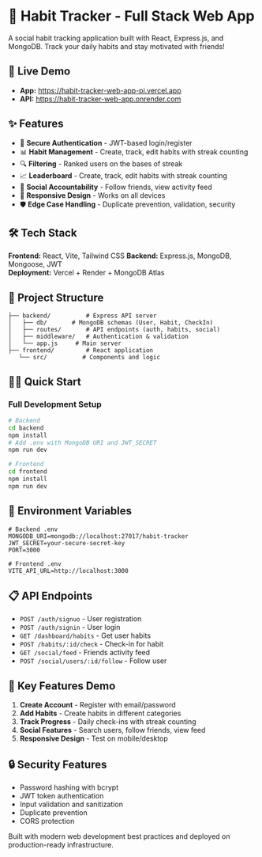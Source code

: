 # 🎯 Habit Tracker - Full Stack Web App

A social habit tracking application built with React, Express.js, and MongoDB. Track your daily habits and stay motivated with friends!

## 🚀 Live Demo

- **App:** https://habit-tracker-web-app-pi.vercel.app
- **API:** https://habit-tracker-web-app.onrender.com

<!-- **Test Account:** `demo@habittracker.com` / `demo123` -->

## ✨ Features

- 🔐 **Secure Authentication** - JWT-based login/register
- 📊 **Habit Management** - Create, track, edit habits with streak counting
- 🔍 **Filtering** - Ranked users on the bases of streak
- 📈 **Leaderboard** - Create, track, edit habits with streak counting
- 👥 **Social Accountability** - Follow friends, view activity feed
- 📱 **Responsive Design** - Works on all devices
- 🛡️ **Edge Case Handling** - Duplicate prevention, validation, security

## 🛠️ Tech Stack

**Frontend:** React, Vite, Tailwind CSS
**Backend:** Express.js, MongoDB, Mongoose, JWT  
**Deployment:** Vercel + Render + MongoDB Atlas

## 📁 Project Structure

```
├── backend/          # Express API server
│   ├── db/       # MongoDB schemas (User, Habit, CheckIn)
│   ├── routes/       # API endpoints (auth, habits, social)
│   ├── middleware/   # Authentication & validation
│   └── app.js     # Main server
├── frontend/         # React application
   └── src/          # Components and logic
```

## 🏃‍♂️ Quick Start

### Full Development Setup

```bash
# Backend
cd backend
npm install
# Add .env with MongoDB URI and JWT_SECRET
npm run dev

# Frontend
cd frontend
npm install
npm run dev
```

## 🔧 Environment Variables

```env
# Backend .env
MONGODB_URI=mongodb://localhost:27017/habit-tracker
JWT_SECRET=your-secure-secret-key
PORT=3000

# Frontend .env
VITE_API_URL=http://localhost:3000
```

## 📋 API Endpoints

- `POST /auth/signuo` - User registration
- `POST /auth/signin` - User login
- `GET /dashboard/habits` - Get user habits
- `POST /habits/:id/check` - Check-in for habit
- `GET /social/feed` - Friends activity feed
- `POST /social/users/:id/follow` - Follow user

## 🎨 Key Features Demo

1. **Create Account** - Register with email/password
2. **Add Habits** - Create habits in different categories
3. **Track Progress** - Daily check-ins with streak counting
4. **Social Features** - Search users, follow friends, view feed
5. **Responsive Design** - Test on mobile/desktop

## 🔒 Security Features

- Password hashing with bcrypt
- JWT token authentication
- Input validation and sanitization
- Duplicate prevention
- CORS protection

Built with modern web development best practices and deployed on production-ready infrastructure.
